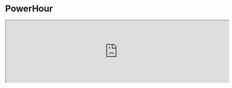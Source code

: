 # PowerHour

<iframe width="720" height="200" src="https://web.powerapps.com/webplayer/iframeapp?hideNavBar=true&
source=website&screenColor=rgba(165,34,55,1)&appId=/providers/Microsoft.PowerApps/apps/76897698-91a8-b2de-756e-fe2774f114f2"/>
